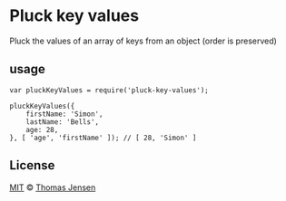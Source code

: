 # Pluck key values

Pluck the values of an array of keys from an object (order is preserved)

## usage

	var pluckKeyValues = require('pluck-key-values');

	pluckKeyValues({
		firstName: 'Simon',
		lastName: 'Bells',
		age: 28,
	}, [ 'age', 'firstName' ]); // [ 28, 'Simon' ]

## License

[MIT](http://opensource.org/licenses/MIT) © [Thomas Jensen](http://src.agency)
